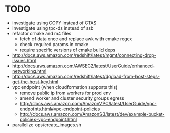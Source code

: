 # TODO
- investigate using COPY instead of CTAS
- investigate using tpc-ds instead of ssb
- refactor cmake and m4 files
  - fetch cf data once and replace awk with cmake regex
  - check required params in cmake
  - require specific versions of cmake build deps
- http://docs.aws.amazon.com/redshift/latest/mgmt/connecting-drop-issues.html
- http://docs.aws.amazon.com/AWSEC2/latest/UserGuide/enhanced-networking.html
- http://docs.aws.amazon.com/redshift/latest/dg/load-from-host-steps-get-the-host-key.html
- vpc endpoint (when cloudformation supports this)
  - remove public ip from workers for prod env
  - amend worker and cluster security groups egress
  - http://docs.aws.amazon.com/AmazonVPC/latest/UserGuide/vpc-endpoints.html#vpc-endpoint-policies
  - http://docs.aws.amazon.com/AmazonS3/latest/dev/example-bucket-policies-vpc-endpoint.html
- parallelize ops/create_images.sh
